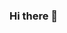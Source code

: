 ### Hi there 👋

<!--
**DilumIsa/DilumIsa** is a ✨ _special_ ✨ repository because its `README.md` (this file) appears on your GitHub profile.

Here are some ideas to get you started:

- 🔭 I’m currently working as a undergraduate student in university of peradeniya
- 🌱 I’m currently learning Mechatronics field as a Mechanical Engineering
- 👯 I’m looking to collaborate on some kind of projects related to my undergraduate learnings
- 🤔 I’m looking for help with ...
- 💬 Ask me about ...
- 📫 How to reach me: ...
- 😄 Pronouns: ...
- ⚡ Fun fact: ...
-->
